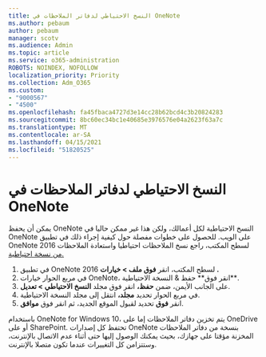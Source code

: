 ```yaml
---
title: النسخ الاحتياطي لدفاتر الملاحظات في OneNote
ms.author: pebaum
author: pebaum
manager: scotv
ms.audience: Admin
ms.topic: article
ms.service: o365-administration
ROBOTS: NOINDEX, NOFOLLOW
localization_priority: Priority
ms.collection: Adm_O365
ms.custom:
- "9000567"
- "4500"
ms.openlocfilehash: fa45fbaca4727d3e14cc28b62bcd4c3b20824283
ms.sourcegitcommit: 8bc60ec34bc1e40685e3976576e04a2623f63a7c
ms.translationtype: MT
ms.contentlocale: ar-SA
ms.lasthandoff: 04/15/2021
ms.locfileid: "51820525"
---
```

# <a name="backup-notebooks-in-onenote"></a>النسخ الاحتياطي لدفاتر الملاحظات في OneNote

يمكن أن يحفظ OneNote النسخ الاحتياطية لكل أعمالك، ولكن هذا غير ممكن حاليا في OneNote على الويب. للحصول على خطوات مفصلة حول كيفية إجراء ذلك في تطبيق OneNote 2016 لسطح المكتب، راجع نسخ الملاحظات احتياطيا واستعادة الملاحظات [من نسخة احتياطية.](https://support.microsoft.com/office/5daf9cb0-6769-4998-a5de-f044fdd0d831) [](https://support.office.com/article/back-up-notes-f58b34b0-611d-435e-87fa-7942a1767af4#id0eaabaaa=2016,_2013,_2010)

1. في تطبيق OneNote 2016 لسطح المكتب، انقر **فوق ملف > خيارات .**
2. في مربع الحوار خيارات OneNote، انقر فوق** حفظ & النسخة الاحتياطية**.
3. على الجانب الأيمن، ضمن **حفظ،** انقر فوق مجلد **النسخ الاحتياطي > تعديل**.
4. في مربع الحوار تحديد **مجلد،** انتقل إلى مجلد النسخة الاحتياطية.
5. انقر **فوق** تحديد لقبول الموقع الجديد، ثم انقر فوق **موافق**.

باستخدام OneNote for Windows 10، يتم تخزين دفاتر الملاحظات إما على OneDrive أو على SharePoint. تحتفظ كل إصدارات OneNote بنسخة من دفاتر الملاحظات المخزنة مؤقتا على جهازك، بحيث يمكنك الوصول إليها حتى أثناء عدم الاتصال بالإنترنت، وستتزامن كل التغييرات عندما تكون متصلا بالإنترنت.
